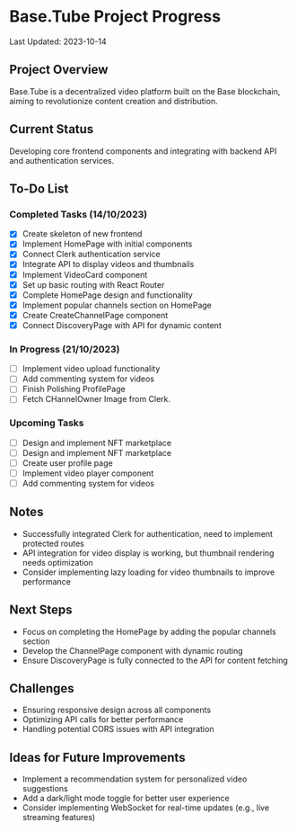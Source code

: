 # Base.Tube Project Progress

Last Updated: 2023-10-14

## Project Overview
Base.Tube is a decentralized video platform built on the Base blockchain, aiming to revolutionize content creation and distribution.

## Current Status
Developing core frontend components and integrating with backend API and authentication services.

## To-Do List

### Completed Tasks (14/10/2023)
- [x] Create skeleton of new frontend
- [x] Implement HomePage with initial components
- [x] Connect Clerk authentication service
- [x] Integrate API to display videos and thumbnails
- [x] Implement VideoCard component
- [x] Set up basic routing with React Router
- [X] Complete HomePage design and functionality
- [X] Implement popular channels section on HomePage
- [X] Create CreateChannelPage component
- [X] Connect DiscoveryPage with API for dynamic content

### In Progress (21/10/2023)
- [ ] Implement video upload functionality
- [ ] Add commenting system for videos
- [ ] Finish Polishing ProfilePage
- [ ] Fetch CHannelOwner Image from Clerk. 

### Upcoming Tasks
- [ ] Design and implement NFT marketplace
- [ ] Design and implement NFT marketplace
- [ ] Create user profile page
- [ ] Implement video player component
- [ ] Add commenting system for videos

## Notes
- Successfully integrated Clerk for authentication, need to implement protected routes
- API integration for video display is working, but thumbnail rendering needs optimization
- Consider implementing lazy loading for video thumbnails to improve performance

## Next Steps
- Focus on completing the HomePage by adding the popular channels section
- Develop the ChannelPage component with dynamic routing
- Ensure DiscoveryPage is fully connected to the API for content fetching

## Challenges
- Ensuring responsive design across all components
- Optimizing API calls for better performance
- Handling potential CORS issues with API integration

## Ideas for Future Improvements
- Implement a recommendation system for personalized video suggestions
- Add a dark/light mode toggle for better user experience
- Consider implementing WebSocket for real-time updates (e.g., live streaming features)

